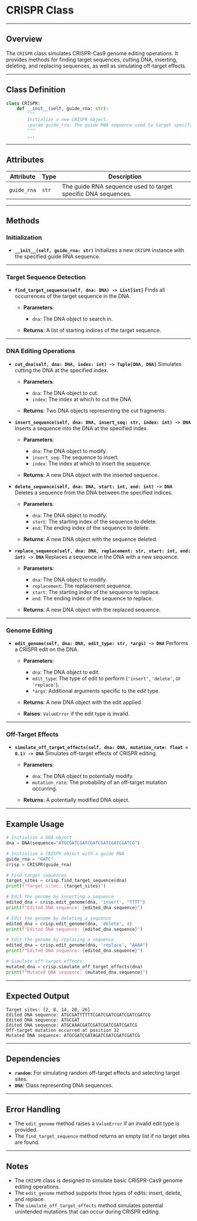 # CRISPR Class

---

## Overview
The `CRISPR` class simulates CRISPR-Cas9 genome editing operations. It provides methods for finding target sequences, cutting DNA, inserting, deleting, and replacing sequences, as well as simulating off-target effects.

---

## Class Definition

```python
class CRISPR:
    def __init__(self, guide_rna: str):
        """
        Initialize a new CRISPR object.
        :param guide_rna: The guide RNA sequence used to target specific DNA sequences
        """
        ...
```

---

## Attributes

| Attribute | Type | Description |
|-----------|------|-------------|
| `guide_rna` | `str` | The guide RNA sequence used to target specific DNA sequences. |

---

## Methods

### Initialization
- **`__init__(self, guide_rna: str)`**
  Initializes a new `CRISPR` instance with the specified guide RNA sequence.

---

### Target Sequence Detection
- **`find_target_sequence(self, dna: DNA) -> List[int]`**
  Finds all occurrences of the target sequence in the DNA.

  - **Parameters**:
    - `dna`: The DNA object to search in.

  - **Returns**: A list of starting indices of the target sequence.

---

### DNA Editing Operations
- **`cut_dna(self, dna: DNA, index: int) -> Tuple[DNA, DNA]`**
  Simulates cutting the DNA at the specified index.

  - **Parameters**:
    - `dna`: The DNA object to cut.
    - `index`: The index at which to cut the DNA.

  - **Returns**: Two DNA objects representing the cut fragments.

- **`insert_sequence(self, dna: DNA, insert_seq: str, index: int) -> DNA`**
  Inserts a sequence into the DNA at the specified index.

  - **Parameters**:
    - `dna`: The DNA object to modify.
    - `insert_seq`: The sequence to insert.
    - `index`: The index at which to insert the sequence.

  - **Returns**: A new DNA object with the inserted sequence.

- **`delete_sequence(self, dna: DNA, start: int, end: int) -> DNA`**
  Deletes a sequence from the DNA between the specified indices.

  - **Parameters**:
    - `dna`: The DNA object to modify.
    - `start`: The starting index of the sequence to delete.
    - `end`: The ending index of the sequence to delete.

  - **Returns**: A new DNA object with the sequence deleted.

- **`replace_sequence(self, dna: DNA, replacement: str, start: int, end: int) -> DNA`**
  Replaces a sequence in the DNA with a new sequence.

  - **Parameters**:
    - `dna`: The DNA object to modify.
    - `replacement`: The replacement sequence.
    - `start`: The starting index of the sequence to replace.
    - `end`: The ending index of the sequence to replace.

  - **Returns**: A new DNA object with the replaced sequence.

---

### Genome Editing
- **`edit_genome(self, dna: DNA, edit_type: str, *args) -> DNA`**
  Performs a CRISPR edit on the DNA.

  - **Parameters**:
    - `dna`: The DNA object to edit.
    - `edit_type`: The type of edit to perform (`'insert'`, `'delete'`, or `'replace'`).
    - `*args`: Additional arguments specific to the edit type.

  - **Returns**: A new DNA object with the edit applied.

  - **Raises**: `ValueError` if the edit type is invalid.

---

### Off-Target Effects
- **`simulate_off_target_effects(self, dna: DNA, mutation_rate: float = 0.1) -> DNA`**
  Simulates off-target effects of CRISPR editing.

  - **Parameters**:
    - `dna`: The DNA object to potentially modify.
    - `mutation_rate`: The probability of an off-target mutation occurring.

  - **Returns**: A potentially modified DNA object.

---

## Example Usage

```python
# Initialize a DNA object
dna = DNA(sequence="ATGCGATCGATCGATCGATCGATCGATCG")

# Initialize a CRISPR object with a guide RNA
guide_rna = "GATC"
crisp = CRISPR(guide_rna)

# Find target sequences
target_sites = crisp.find_target_sequence(dna)
print(f"Target sites: {target_sites}")

# Edit the genome by inserting a sequence
edited_dna = crisp.edit_genome(dna, 'insert', "TTTT")
print(f"Edited DNA sequence: {edited_dna.sequence}")

# Edit the genome by deleting a sequence
edited_dna = crisp.edit_genome(dna, 'delete', 4)
print(f"Edited DNA sequence: {edited_dna.sequence}")

# Edit the genome by replacing a sequence
edited_dna = crisp.edit_genome(dna, 'replace', "AAAA")
print(f"Edited DNA sequence: {edited_dna.sequence}")

# Simulate off-target effects
mutated_dna = crisp.simulate_off_target_effects(dna)
print(f"Mutated DNA sequence: {mutated_dna.sequence}")
```

---

## Expected Output

```
Target sites: [2, 8, 14, 20, 26]
Edited DNA sequence: ATGCGATTTTTTCGATCGATCGATCGATCGATCG
Edited DNA sequence: ATGCGAT
Edited DNA sequence: ATGCAAACGATCGATCGATCGATCGATCG
Off-target mutation occurred at position 12
Mutated DNA sequence: ATGCGATCGATAGATCGATCGATCGATCG
```

---

## Dependencies
- **`random`**: For simulating random off-target effects and selecting target sites.
- **`DNA`**: Class representing DNA sequences.

---

## Error Handling
- The `edit_genome` method raises a `ValueError` if an invalid edit type is provided.
- The `find_target_sequence` method returns an empty list if no target sites are found.

---

## Notes
- The `CRISPR` class is designed to simulate basic CRISPR-Cas9 genome editing operations.
- The `edit_genome` method supports three types of edits: insert, delete, and replace.
- The `simulate_off_target_effects` method simulates potential unintended mutations that can occur during CRISPR editing.
